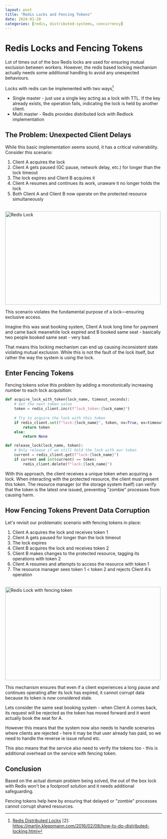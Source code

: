 ```yaml
---
layout: post
title: "Redis Locks and Fencing Tokens"
date: 2024-01-20
categories: [redis, distributed-systems, concurrency]
---
```


# Redis Locks and Fencing Tokens

Lot of times out of the box Redis locks are used for ensuring mutual exclusion between workers.
However, the redis based locking mechanism actually needs some additional handling to avoid any unexpected behaviours.

Locks with redis can be implemented with two ways[^1] 
- Single master - just use a single key acting as a lock with TTL. If the key already exists, the operation fails, indicating the lock is held by another client.
- Multi master - Redis provides distributed lock with Redlock implementation

## The Problem: Unexpected Client Delays

While this basic implementation seems sound, it has a critical vulnerability. Consider this scenario:

1. Client A acquires the lock
2. Client A gets paused (GC pause, network delay, etc.) for longer than the lock timeout
3. The lock expires and Client B acquires it
4. Client A resumes and continues its work, unaware it no longer holds the lock
5. Both Client A and Client B now operate on the protected resource simultaneously
<br>
<img src="/images/redis-lock-expiry.png" alt="Redis Lock" width="500" height="300">

This scenario violates the fundamental purpose of a lock—ensuring exclusive access. 

Imagine this was seat booking system, Client A took long time for payment and came back meanwhile lock expired and B booked same seat - basically two people booked same seat - very bad.

That means this locking mechanism can end up causing inconsistent state violating mutual exclusion. While this is not the fault of the lock itself, but rather the way the system is using the lock.

## Enter Fencing Tokens

Fencing tokens solve this problem by adding a monotonically increasing number to each lock acquisition:

```python
def acquire_lock_with_token(lock_name, timeout_seconds):
    # Get the next token value
    token = redis_client.incr(f"lock_token:{lock_name}")
    
    # Try to acquire the lock with this token
    if redis_client.set(f"lock:{lock_name}", token, nx=True, ex=timeout_seconds):
        return token
    else:
        return None

def release_lock(lock_name, token):
    # Only release if we still hold the lock with our token
    current = redis_client.get(f"lock:{lock_name}")
    if current and int(current) == token:
        redis_client.delete(f"lock:{lock_name}")
```

With this approach, the client receives a unique token when acquiring a lock. When interacting with the protected resource, the client must present this token. The resource manager (or the storage system itself) can verify that the token is the latest one issued, preventing "zombie" processes from causing harm.

## How Fencing Tokens Prevent Data Corruption

Let's revisit our problematic scenario with fencing tokens in place:

1. Client A acquires the lock and receives token 1
2. Client A gets paused for longer than the lock timeout
3. The lock expires
4. Client B acquires the lock and receives token 2
5. Client B makes changes to the protected resource, tagging its operations with token 2
6. Client A resumes and attempts to access the resource with token 1
7. The resource manager sees token 1 < token 2 and rejects Client A's operation

<br>
<img src="/images/lock-with-fencing-token.png" alt="Redis Lock with fencing token" width="500" height="300">

This mechanism ensures that even if a client experiences a long pause and continues operating after its lock has expired, it cannot corrupt data because its token is now considered stale.

Lets consider the same seat booking system - when Client A comes back, its request will be rejected as the token has moved forward and it wont actually book the seat for A.

However this means that the system now also needs to handle scenarios where clients are rejected - here it may be that user already has paid, so we need to handle the reverse ie issue refund etc.

This also means that the service also need to verify the tokens too - this is additional overhead on the service with fencing token.

## Conclusion

Based on the actual domain problem being solved, the out of the box lock with Redis won't be a foolproof solution and it needs additional safeguarding.

Fencing tokens help here by ensuring that delayed or "zombie" processes cannot corrupt shared resources.

[^1]: [Redis Distributed Locks](https://redis.io/docs/latest/develop/use/patterns/distributed-locks/)
[2]: https://martin.kleppmann.com/2016/02/08/how-to-do-distributed-locking.html